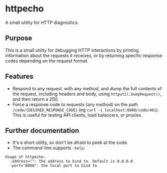 # httpecho
A small utility for HTTP diagnostics.

## Purpose
This is a small utility for debugging HTTP interactions by printing information about the requests it receives, or by returning specific response codes depending on the request format.

## Features
- Respond to any request, with any method, and dump the full contents of the request, including headers and body, using `httputil.DumpRequest()`, and then return a 200.
- Force a response code to requests (any method) on the path `/code/{DESIRED_RESPONSE_CODE}` (eg `curl -i localhost:8080/code/401`). This is useful for testing API clients, load balancers, or proxies.

## Further documentation
- It's a short utility, so don't be afraid to peek at the code.
- The command-line supports `-help`:

```
Usage of httpecho:
  -address="": the address to bind to. Default is 0.0.0.0
  -port="8080": the local port to bind to
```
